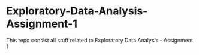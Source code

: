 # Exploratory-Data-Analysis-Assignment-1
This repo consist all stuff related to Exploratory Data Analysis - Assignment 1
